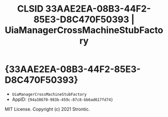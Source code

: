 ﻿---
title: "CLSID 33AAE2EA-08B3-44F2-85E3-D8C470F50393 | UiaManagerCrossMachineStubFactory"
excerpt: What is COM-Object CLSID 33AAE2EA-08B3-44F2-85E3-D8C470F50393?
---

# {33AAE2EA-08B3-44F2-85E3-D8C470F50393}

* `UiaManagerCrossMachineStubFactory`
* AppID: `{94a38670-983b-459c-87c8-bb6ad617fd74}`

MIT License. Copyright (c) 2021 Strontic.


